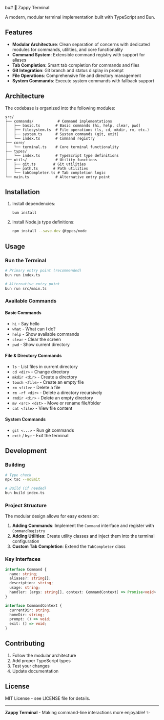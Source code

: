 bu# 🚀 Zappy Terminal

A modern, modular terminal implementation built with TypeScript and Bun.

## Features

- **Modular Architecture**: Clean separation of concerns with dedicated modules for commands, utilities, and core functionality
- **Command System**: Extensible command registry with support for aliases
- **Tab Completion**: Smart tab completion for commands and files
- **Git Integration**: Git branch and status display in prompt
- **File Operations**: Comprehensive file and directory management
- **System Commands**: Execute system commands with fallback support

## Architecture

The codebase is organized into the following modules:

```
src/
├── commands/           # Command implementations
│   ├── basic.ts       # Basic commands (hi, help, clear, pwd)
│   ├── filesystem.ts  # File operations (ls, cd, mkdir, rm, etc.)
│   ├── system.ts      # System commands (git, exit)
│   └── index.ts       # Command registry
├── core/
│   └── terminal.ts    # Core terminal functionality
├── types/
│   └── index.ts       # TypeScript type definitions
├── utils/             # Utility functions
│   ├── git.ts        # Git utilities
│   ├── path.ts       # Path utilities
│   └── tabCompleter.ts # Tab completion logic
└── main.ts            # Alternative entry point
```

## Installation

1. Install dependencies:
   ```bash
   bun install
   ```

2. Install Node.js type definitions:
   ```bash
   npm install --save-dev @types/node
   ```

## Usage

### Run the Terminal

```bash
# Primary entry point (recommended)
bun run index.ts

# Alternative entry point
bun run src/main.ts
```

### Available Commands

#### Basic Commands
- `hi` - Say hello
- `what` - What can I do?
- `help` - Show available commands
- `clear` - Clear the screen
- `pwd` - Show current directory

#### File & Directory Commands
- `ls` - List files in current directory
- `cd <dir>` - Change directory
- `mkdir <dir>` - Create a directory
- `touch <file>` - Create an empty file
- `rm <file>` - Delete a file
- `rm -rf <dir>` - Delete a directory recursively
- `rmdir <dir>` - Delete an empty directory
- `mv <src> <dst>` - Move or rename file/folder
- `cat <file>` - View file content

#### System Commands
- `git <...>` - Run git commands
- `exit` / `bye` - Exit the terminal

## Development

### Building

```bash
# Type check
npx tsc --noEmit

# Build (if needed)
bun build index.ts
```

### Project Structure

The modular design allows for easy extension:

1. **Adding Commands**: Implement the `Command` interface and register with `CommandRegistry`
2. **Adding Utilities**: Create utility classes and inject them into the terminal configuration
3. **Custom Tab Completion**: Extend the `TabCompleter` class

### Key Interfaces

```typescript
interface Command {
  name: string;
  aliases?: string[];
  description: string;
  usage: string;
  handler: (args: string[], context: CommandContext) => Promise<void> | void;
}

interface CommandContext {
  currentDir: string;
  homeDir: string;
  prompt: () => void;
  exit: () => void;
}
```

## Contributing

1. Follow the modular architecture
2. Add proper TypeScript types
3. Test your changes
4. Update documentation

## License

MIT License - see LICENSE file for details.

---

**Zappy Terminal** - Making command-line interactions more enjoyable! ✨
